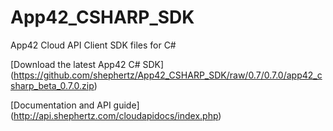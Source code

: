 App42_CSHARP_SDK
================

App42 Cloud API Client SDK files for C#

[Download the latest App42 C# SDK] (https://github.com/shephertz/App42_CSHARP_SDK/raw/0.7/0.7.0/app42_csharp_beta_0.7.0.zip)

[Documentation and API guide] (http://api.shephertz.com/cloudapidocs/index.php)
